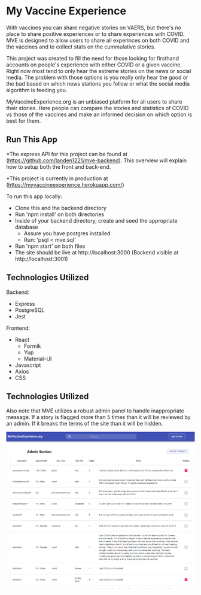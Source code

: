 # My Vaccine Experience

With vaccines you can share negative stories on VAERS, but there's no place to share positive experiences or to share experiences with COVID. MVE is designed to allow users to share all experinces on both COVID and the vaccines and to collect stats on the cummulative stories.

This project was created to fill the need for those looking for firsthand accounts on people's experience with either COVID or a given vaccine. Right now most tend to only hear the extreme stories on the news or social media. The problem with those options is you really only hear the good or the bad based on which news stations you follow or what the social media algorithm is feeding you.

MyVaccineExperience.org is an unbiased platform for all users to share their stories. Here people can compare the stories and statistics of COVID vs those of the vaccines and make an informed decision on which option is best for them.

## Run This App

\*The express API for this project can be found at (https://github.com/landen1221/mve-backend). This overview will explain how to setup both the front and back-end.

\*This project is currently in production at (https://myvaccineexperience.herokuapp.com/)

To run this app locally:

- Clone this and the backend directory
- Run 'npm install' on both directories
- Inside of your backend directory, create and seed the appropriate database
  - Assure you have postgres installed
  - Run: 'psql < mve.sql'
- Run 'npm start' on both files
- The site should be live at http://localhost:3000 (Backend visible at http://localhost:3001)

## Technologies Utilized

Backend:

- Express
- PostgreSQL
- Jest

Frontend:

- React
  - Formik
  - Yup
  - Material-UI
- Javascript
- Axios
- CSS

## Technologies Utilized

Also note that MVE utilizes a robust admin panel to handle inappropriate message. If a story is flagged more than 5 times than it will be reviewed by an admin. If it breaks the terms of the site than it will be hidden.

![Admin Panel](/public/admin-panel.png)
